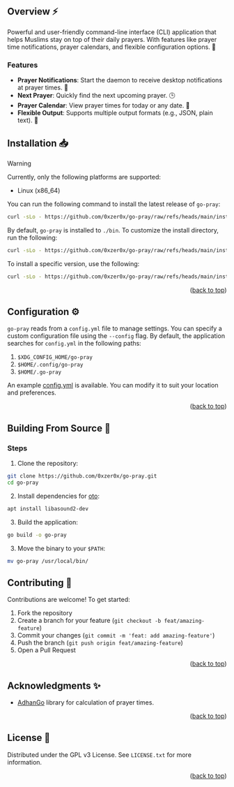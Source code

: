 <a id="readme-top"></a>

## Overview ⚡

Powerful and user-friendly command-line interface (CLI) application that helps Muslims stay on top of their daily prayers. With features like prayer time notifications, prayer calendars, and flexible configuration options. 🕌

### Features

- **Prayer Notifications**: Start the daemon to receive desktop notifications at prayer times. 🔔
- **Next Prayer**: Quickly find the next upcoming prayer. 🕒
- **Prayer Calendar**: View prayer times for today or any date. 📅
- **Flexible Output**: Supports multiple output formats (e.g., JSON, plain text). 📜

## Installation 📥

> [!WARNING]
> Currently, only the following platforms are supported:
>
> - Linux (x86_64)

You can run the following command to install the latest release of `go-pray`:

```sh
curl -sLo - https://github.com/0xzer0x/go-pray/raw/refs/heads/main/install.sh | bash
```

By default, `go-pray` is installed to `./bin`. To customize the install directory, run the following:

```sh
curl -sLo - https://github.com/0xzer0x/go-pray/raw/refs/heads/main/install.sh | env INSTALL_DIR=$HOME/.local/bin bash
```

To install a specific version, use the following:

```sh
curl -sLo - https://github.com/0xzer0x/go-pray/raw/refs/heads/main/install.sh | env INSTALL_VERSION=0.1.3 bash
```

<p align="right">(<a href="#readme-top">back to top</a>)</p>

## Configuration ⚙️

`go-pray` reads from a `config.yml` file to manage settings. You can specify a custom configuration file using the `--config` flag. By default, the application searches for `config.yml` in the following paths:

1. `$XDG_CONFIG_HOME/go-pray`
2. `$HOME/.config/go-pray`
3. `$HOME/.go-pray`

An example [config.yml](./config.example.yml) is available. You can modify it to suit your location and preferences.

<p align="right">(<a href="#readme-top">back to top</a>)</p>

## Building From Source 🔨

### Steps

1. Clone the repository:

```bash
git clone https://github.com/0xzer0x/go-pray.git
cd go-pray
```

2. Install dependencies for [oto](https://github.com/ebitengine/oto?tab=readme-ov-file#prerequisite):

```bash
apt install libasound2-dev
```

3. Build the application:

```bash
go build -o go-pray
```

3. Move the binary to your `$PATH`:

```bash
mv go-pray /usr/local/bin/
```

## Contributing 👥

Contributions are welcome! To get started:

1. Fork the repository
2. Create a branch for your feature (`git checkout -b feat/amazing-feature`)
3. Commit your changes (`git commit -m 'feat: add amazing-feature'`)
4. Push the branch (`git push origin feat/amazing-feature`)
5. Open a Pull Request

<p align="right">(<a href="#readme-top">back to top</a>)</p>

## Acknowledgments ✨

- [AdhanGo](https://github.com/mnadev/adhango/) library for calculation of prayer times.

<p align="right">(<a href="#readme-top">back to top</a>)</p>

## License 📜

Distributed under the GPL v3 License. See `LICENSE.txt` for more information.

<p align="right">(<a href="#readme-top">back to top</a>)</p>
